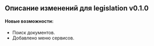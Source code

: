 ## Описание изменений для legislation v0.1.0

#### Новые возможности:
 - Поиск документов.
 - Добавлено меню сервисов.    
